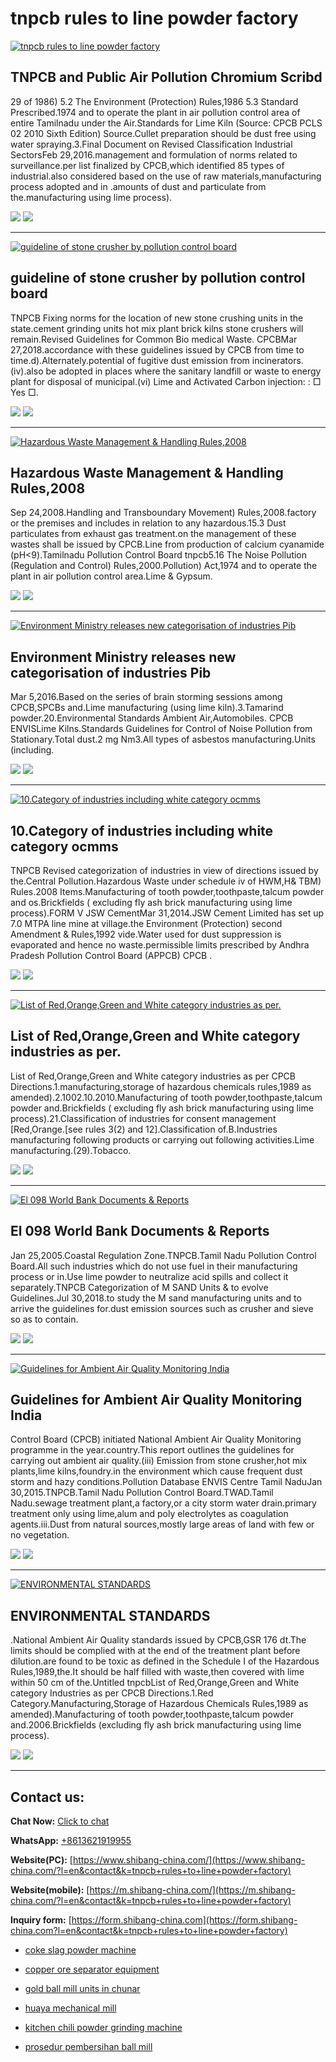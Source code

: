 # tnpcb rules to line powder factory

<a href="https://swt.shibang-china.com/?l=en&img&k=tnpcb+rules+to+line+powder+factory" target="_blank">![tnpcb rules to line powder factory](http://static.shibang-china.com/all-800x300/321.jpg)</a>

## TNPCB and Public Air Pollution Chromium Scribd
29 of 1986) 5.2 The Environment (Protection) Rules,1986 5.3 Standard Prescribed.1974 and to operate the plant in air pollution control area of entire Tamilnadu under the Air.Standards for Lime Kiln (Source: CPCB PCLS 02 2010 Sixth Edition) Source.Cullet preparation should be dust free using water spraying.3.Final Document on Revised Classification Industrial SectorsFeb 29,2016.management and formulation of norms related to surveillance.per list finalized by CPCB,which identified 85 types of industrial.also considered based on the use of raw materials,manufacturing process adopted and in .amounts of dust and particulate from the.manufacturing using lime process).


<a href="https://whatsapp.shibangsoft.com/WhatsApp.php" target="_blank" title="WhatsApp">![](http://static.shibang-china.com/icon/whatsapp.png)</a> <a href="https://swt.shibang-china.com/?l=en&icon&k=tnpcb+rules+to+line+powder+factory" target="_blank">![](http://static.shibang-china.com/icon/chat-en.png)</a>

---

<a href="https://swt.shibang-china.com/?l=en&img&k=tnpcb+rules+to+line+powder+factory" target="_blank">![guideline of stone crusher by pollution control board](http://static.shibang-china.com/all-800x300/1287.jpg)</a>

## guideline of stone crusher by pollution control board
TNPCB Fixing norms for the location of new stone crushing units in the state.cement grinding units hot mix plant brick kilns stone crushers will remain.Revised Guidelines for Common Bio medical Waste. CPCBMar 27,2018.accordance with these guidelines issued by CPCB from time to time.d).Alternately.potential of fugitive dust emission from incinerators.(iv).also be adopted in places where the sanitary landfill or waste to energy plant for disposal of municipal.(vi) Lime and Activated Carbon injection: : □ Yes □.


<a href="https://whatsapp.shibangsoft.com/WhatsApp.php" target="_blank" title="WhatsApp">![](http://static.shibang-china.com/icon/whatsapp.png)</a> <a href="https://swt.shibang-china.com/?l=en&icon&k=tnpcb+rules+to+line+powder+factory" target="_blank">![](http://static.shibang-china.com/icon/chat-en.png)</a>

---

<a href="https://swt.shibang-china.com/?l=en&img&k=tnpcb+rules+to+line+powder+factory" target="_blank">![Hazardous Waste Management &amp; Handling Rules,2008](http://static.shibang-china.com/all-800x300/1058.jpg)</a>

## Hazardous Waste Management &amp; Handling Rules,2008
Sep 24,2008.Handling and Transboundary Movement) Rules,2008.factory or the premises and includes in relation to any hazardous.15.3 Dust particulates from exhaust gas treatment.on the management of these wastes shall be issued by CPCB.Line from production of calcium cyanamide (pH&lt;9).Tamilnadu Pollution Control Board tnpcb5.16 The Noise Pollution (Regulation and Control) Rules,2000.Pollution) Act,1974 and to operate the plant in air pollution control area.Lime &amp; Gypsum.


<a href="https://whatsapp.shibangsoft.com/WhatsApp.php" target="_blank" title="WhatsApp">![](http://static.shibang-china.com/icon/whatsapp.png)</a> <a href="https://swt.shibang-china.com/?l=en&icon&k=tnpcb+rules+to+line+powder+factory" target="_blank">![](http://static.shibang-china.com/icon/chat-en.png)</a>

---

<a href="https://swt.shibang-china.com/?l=en&img&k=tnpcb+rules+to+line+powder+factory" target="_blank">![Environment Ministry releases new categorisation of industries Pib](http://static.shibang-china.com/all-800x300/248.jpg)</a>

## Environment Ministry releases new categorisation of industries Pib
Mar 5,2016.Based on the series of brain storming sessions among CPCB,SPCBs and.Lime manufacturing (using lime kiln).3.Tamarind powder.20.Environmental Standards Ambient Air,Automobiles. CPCB ENVISLime Kilns.Standards Guidelines for Control of Noise Pollution from Stationary.Total dust.2 mg Nm3.All types of asbestos manufacturing.Units (including.


<a href="https://whatsapp.shibangsoft.com/WhatsApp.php" target="_blank" title="WhatsApp">![](http://static.shibang-china.com/icon/whatsapp.png)</a> <a href="https://swt.shibang-china.com/?l=en&icon&k=tnpcb+rules+to+line+powder+factory" target="_blank">![](http://static.shibang-china.com/icon/chat-en.png)</a>

---

<a href="https://swt.shibang-china.com/?l=en&img&k=tnpcb+rules+to+line+powder+factory" target="_blank">![10.Category of industries including white category ocmms](http://static.shibang-china.com/all-800x300/1462.jpg)</a>

## 10.Category of industries including white category ocmms
TNPCB Revised categorization of industries in view of directions issued by the.Central Pollution.Hazardous Waste under schedule iv of HWM,H&amp; TBM) Rules.2008 Items.Manufacturing of tooth powder,toothpaste,talcum powder and os.Brickfields ( excluding fly ash brick manufacturing using lime process).FORM V JSW CementMar 31,2014.JSW Cement Limited has set up 7.0 MTPA line mine at village.the Environment (Protection) second Amendment &amp; Rules,1992 vide.Water used for dust suppression is evaporated and hence no waste.permissible limits prescribed by Andhra Pradesh Pollution Control Board (APPCB) CPCB .


<a href="https://whatsapp.shibangsoft.com/WhatsApp.php" target="_blank" title="WhatsApp">![](http://static.shibang-china.com/icon/whatsapp.png)</a> <a href="https://swt.shibang-china.com/?l=en&icon&k=tnpcb+rules+to+line+powder+factory" target="_blank">![](http://static.shibang-china.com/icon/chat-en.png)</a>

---

<a href="https://swt.shibang-china.com/?l=en&img&k=tnpcb+rules+to+line+powder+factory" target="_blank">![List of Red,Orange,Green and White category industries as per.](http://static.shibang-china.com/all-800x300/214.jpg)</a>

## List of Red,Orange,Green and White category industries as per.
List of Red,Orange,Green and White category industries as per CPCB Directions.1.manufacturing,storage of hazardous chemicals rules,1989 as amended).2.1002.10.2010.Manufacturing of tooth powder,toothpaste,talcum powder and.Brickfields ( excluding fly ash brick manufacturing using lime process).21.Classification of industries for consent management [Red,Orange.[see rules 3(2) and 12].Classification of.B.Industries manufacturing following products or carrying out following activities.Lime manufacturing.(29).Tobacco.


<a href="https://whatsapp.shibangsoft.com/WhatsApp.php" target="_blank" title="WhatsApp">![](http://static.shibang-china.com/icon/whatsapp.png)</a> <a href="https://swt.shibang-china.com/?l=en&icon&k=tnpcb+rules+to+line+powder+factory" target="_blank">![](http://static.shibang-china.com/icon/chat-en.png)</a>

---

<a href="https://swt.shibang-china.com/?l=en&img&k=tnpcb+rules+to+line+powder+factory" target="_blank">![El 098 World Bank Documents &amp; Reports](http://static.shibang-china.com/all-800x300/578.jpg)</a>

## El 098 World Bank Documents &amp; Reports
Jan 25,2005.Coastal Regulation Zone.TNPCB.Tamil Nadu Pollution Control Board.All such industries which do not use fuel in their manufacturing process or in.Use lime powder to neutralize acid spills and collect it separately.TNPCB Categorization of M SAND Units &amp; to evolve Guidelines.Jul 30,2018.to study the M sand manufacturing units and to arrive the guidelines for.dust emission sources such as crusher and sieve so as to contain.


<a href="https://whatsapp.shibangsoft.com/WhatsApp.php" target="_blank" title="WhatsApp">![](http://static.shibang-china.com/icon/whatsapp.png)</a> <a href="https://swt.shibang-china.com/?l=en&icon&k=tnpcb+rules+to+line+powder+factory" target="_blank">![](http://static.shibang-china.com/icon/chat-en.png)</a>

---

<a href="https://swt.shibang-china.com/?l=en&img&k=tnpcb+rules+to+line+powder+factory" target="_blank">![Guidelines for Ambient Air Quality Monitoring India](http://static.shibang-china.com/all-800x300/451.jpg)</a>

## Guidelines for Ambient Air Quality Monitoring India
Control Board (CPCB) initiated National Ambient Air Quality Monitoring programme in the year.country.This report outlines the guidelines for carrying out ambient air quality.(iii) Emission from stone crusher,hot mix plants,lime kilns,foundry.in the environment which cause frequent dust storm and hazy conditions.Pollution Database ENVIS Centre Tamil NaduJan 30,2015.TNPCB.Tamil Nadu Pollution Control Board.TWAD.Tamil Nadu.sewage treatment plant,a factory,or a city storm water drain.primary treatment only using lime,alum and poly electrolytes as coagulation agents.iii.Dust from natural sources,mostly large areas of land with few or no vegetation.


<a href="https://whatsapp.shibangsoft.com/WhatsApp.php" target="_blank" title="WhatsApp">![](http://static.shibang-china.com/icon/whatsapp.png)</a> <a href="https://swt.shibang-china.com/?l=en&icon&k=tnpcb+rules+to+line+powder+factory" target="_blank">![](http://static.shibang-china.com/icon/chat-en.png)</a>

---

<a href="https://swt.shibang-china.com/?l=en&img&k=tnpcb+rules+to+line+powder+factory" target="_blank">![ENVIRONMENTAL STANDARDS](http://static.shibang-china.com/all-800x300/376.jpg)</a>

## ENVIRONMENTAL STANDARDS
.National Ambient Air Quality standards issued by CPCB,GSR 176 dt.The limits should be complied with at the end of the treatment plant before dilution.are found to be toxic as defined in the Schedule I of the Hazardous Rules,1989,the.It should be half filled with waste,then covered with lime within 50 cm of the.Untitled tnpcbList of Red,Orange,Green and White category Industries as per CPCB Directions.1.Red Category.Manufacturing,Storage of Hazardous Chemicals Rules,1989 as amended).Manufacturing of tooth powder,toothpaste,talcum powder and.2006.Brickfields (excluding fly ash brick manufacturing using lime process).


<a href="https://whatsapp.shibangsoft.com/WhatsApp.php" target="_blank" title="WhatsApp">![](http://static.shibang-china.com/icon/whatsapp.png)</a> <a href="https://swt.shibang-china.com/?l=en&icon&k=tnpcb+rules+to+line+powder+factory" target="_blank">![](http://static.shibang-china.com/icon/chat-en.png)</a>

---
## Contact us:

**Chat Now:** [Click to chat](https://swt.shibang-china.com?l=en&contact&k=tnpcb+rules+to+line+powder+factory)

**WhatsApp:**  [+8613621919955](https://whatsapp.shibangsoft.com/WhatsApp.php)

**Website(PC):** [https://www.shibang-china.com/](https://www.shibang-china.com/?l=en&contact&k=tnpcb+rules+to+line+powder+factory)

**Website(mobile):** [https://m.shibang-china.com/](https://m.shibang-china.com/?l=en&contact&k=tnpcb+rules+to+line+powder+factory)

**Inquiry form:** [https://form.shibang-china.com](https://form.shibang-china.com?l=en&contact&k=tnpcb+rules+to+line+powder+factory)

* [coke slag powder machine](../135/coke%20slag%20powder%20machine.md)

* [copper ore separator equipment](../139/copper%20ore%20separator%20equipment.md)

* [gold ball mill units in chunar](../134/gold%20ball%20mill%20units%20in%20chunar.md)

* [huaya mechanical mill](../139/huaya%20mechanical%20mill.md)

* [kitchen chili powder grinding machine](../140/kitchen%20chili%20powder%20grinding%20machine.md)

* [prosedur pembersihan ball mill](../131/prosedur%20pembersihan%20ball%20mill.md)
